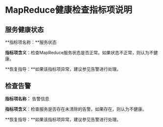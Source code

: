 # MapReduce健康检查指标项说明<a name="ZH-CN_TOPIC_0035251769"></a>

## 服务健康状态<a name="section1002563112859"></a>

**指标项名称：**服务状态

**指标项含义**：检查MapReduce服务状态是否正常。如果状态不正常，则认为不健康。

**恢复指导：**如果该指标项异常，建议参见告警进行处理。

## 检查告警<a name="section1258814511290"></a>

**指标项名称：**  告警信息

**指标项含义**：检查服务是否存在未清除的告警。如果存在，则认为不健康。

**恢复指导：**如果该指标项异常，建议参见告警进行处理。

